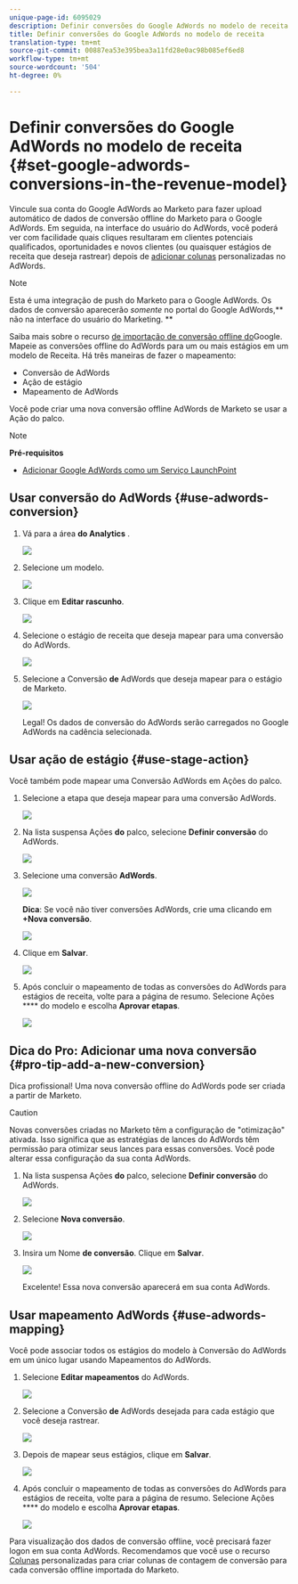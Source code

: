 ```yaml
---
unique-page-id: 6095029
description: Definir conversões do Google AdWords no modelo de receita - Documentos do marketing - Documentação do produto
title: Definir conversões do Google AdWords no modelo de receita
translation-type: tm+mt
source-git-commit: 00887ea53e395bea3a11fd28e0ac98b085ef6ed8
workflow-type: tm+mt
source-wordcount: '504'
ht-degree: 0%

---
```



# Definir conversões do Google AdWords no modelo de receita {#set-google-adwords-conversions-in-the-revenue-model}

Vincule sua conta do Google AdWords ao Marketo para fazer upload automático de dados de conversão offline do Marketo para o Google AdWords. Em seguida, na interface do usuário do AdWords, você poderá ver com facilidade quais cliques resultaram em clientes potenciais qualificados, oportunidades e novos clientes (ou quaisquer estágios de receita que deseja rastrear) depois de [adicionar colunas](https://support.google.com/adwords/answer/3073556) personalizadas no AdWords.

>[!NOTE]
>
>Esta é uma integração de push do Marketo para o Google AdWords. Os dados de conversão aparecerão *somente* no portal do Google AdWords,** não na interface do usuário do Marketing. **

Saiba mais sobre o recurso [de importação de conversão offline do](https://support.google.com/adwords/answer/2998031?hl=en)Google.  Mapeie as conversões offline do AdWords para um ou mais estágios em um modelo de Receita. Há três maneiras de fazer o mapeamento:

* Conversão de AdWords
* Ação de estágio
* Mapeamento de AdWords

Você pode criar uma nova conversão offline AdWords de Marketo se usar a Ação do palco.

>[!NOTE]
>
>**Pré-requisitos**
>
>* [Adicionar Google AdWords como um Serviço LaunchPoint](../../../../product-docs/administration/additional-integrations/add-google-adwords-as-a-launchpoint-service.md)

>



## Usar conversão do AdWords {#use-adwords-conversion}

1. Vá para a área **do Analytics** .

   ![](assets/image2015-2-23-18-3a9-3a34.png)

1. Selecione um modelo.

   ![](assets/image2015-2-23-18-3a3-3a12.png)

1. Clique em **Editar rascunho**.

   ![](assets/image2015-3-10-15-3a3-3a20.png)

1. Selecione o estágio de receita que deseja mapear para uma conversão do AdWords.

   ![](assets/image2015-2-26-16-3a40-3a2.png)

1. Selecione a Conversão **de** AdWords que deseja mapear para o estágio de Marketo.

   ![](assets/image2015-2-26-16-3a46-3a15.png)

   Legal! Os dados de conversão do AdWords serão carregados no Google AdWords na cadência selecionada.

## Usar ação de estágio {#use-stage-action}

Você também pode mapear uma Conversão AdWords em Ações do palco.

1. Selecione a etapa que deseja mapear para uma conversão AdWords.

   ![](assets/image2015-2-26-16-3a40-3a2.png)

1. Na lista suspensa Ações **do** palco, selecione **Definir conversão** do AdWords.

   ![](assets/image2015-2-26-16-3a52-3a24.png)

1. Selecione uma conversão **AdWords**.

   ![](assets/image2015-2-26-16-3a54-3a47.png)

   **Dica**: Se você não tiver conversões AdWords, crie uma clicando em **+Nova conversão**.

   ![](assets/image2015-2-26-21-3a22-3a10.png)

1. Clique em **Salvar**.

   ![](assets/image2015-2-26-16-3a56-3a2.png)

1. Após concluir o mapeamento de todas as conversões do AdWords para estágios de receita, volte para a página de resumo. Selecione Ações **** do modelo e escolha **Aprovar etapas**.

   ![](assets/image2015-2-27-12-3a20-3a20.png)

## Dica do Pro: Adicionar uma nova conversão {#pro-tip-add-a-new-conversion}

Dica profissional! Uma nova conversão offline do AdWords pode ser criada a partir de Marketo.

>[!CAUTION]
>
>Novas conversões criadas no Marketo têm a configuração de &quot;otimização&quot; ativada. Isso significa que as estratégias de lances do AdWords têm permissão para otimizar seus lances para essas conversões. Você pode alterar essa configuração da sua conta AdWords.

1. Na lista suspensa Ações **do** palco, selecione **Definir conversão** do AdWords.

   ![](assets/image2015-2-26-16-3a52-3a24.png)

1. Selecione **Nova conversão**.

   ![](assets/image2015-2-26-21-3a22-3a10.png)

1. Insira um Nome **de conversão**. Clique em **Salvar**.

   ![](assets/image2015-2-26-21-3a24-3a7.png)

   Excelente! Essa nova conversão aparecerá em sua conta AdWords.

## Usar mapeamento AdWords {#use-adwords-mapping}

Você pode associar todos os estágios do modelo à Conversão do AdWords em um único lugar usando Mapeamentos do AdWords.

1. Selecione **Editar mapeamentos** do AdWords.

   ![](assets/image2015-2-26-17-3a3-3a29.png)

1. Selecione a Conversão **de** AdWords desejada para cada estágio que você deseja rastrear.

   ![](assets/image2015-2-26-17-3a6-3a15.png)

1. Depois de mapear seus estágios, clique em **Salvar**.

   ![](assets/image2015-2-26-17-3a7-3a48.png)

1. Após concluir o mapeamento de todas as conversões do AdWords para estágios de receita, volte para a página de resumo. Selecione Ações **** do modelo e escolha **Aprovar etapas**.

   ![](assets/image2015-2-27-12-3a20-3a20.png)

Para visualização dos dados de conversão offline, você precisará fazer logon em sua conta AdWords. Recomendamos que você use o recurso [Colunas](https://support.google.com/adwords/answer/3073556) personalizadas para criar colunas de contagem de conversão para cada conversão offline importada do Marketo.
